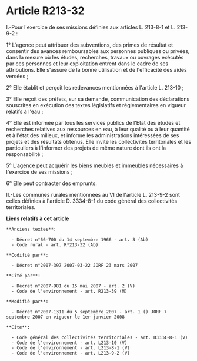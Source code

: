 # Article R213-32

I.-Pour l'exercice de ses missions définies aux articles L. 213-8-1 et L. 213-9-2 : 

1° L'agence peut attribuer des subventions, des primes de résultat et consentir des avances remboursables aux personnes
publiques ou privées, dans la mesure où les études, recherches, travaux ou ouvrages exécutés par ces personnes et leur
exploitation entrent dans le cadre de ses attributions. Elle s'assure de la bonne utilisation et de l'efficacité des aides
versées ; 

2° Elle établit et perçoit les redevances mentionnées à l'article L. 213-10 ; 

3° Elle reçoit des préfets, sur sa demande, communication des déclarations souscrites en exécution des textes législatifs et
réglementaires en vigueur relatifs à l'eau ; 

4° Elle est informée par tous les services publics de l'Etat des études et recherches relatives aux ressources en eau, à leur
qualité ou à leur quantité et à l'état des milieux, et informe les administrations intéressées de ses projets et des
résultats obtenus. Elle invite les collectivités territoriales et les particuliers à l'informer des projets de même nature
dont ils ont la responsabilité ; 

5° L'agence peut acquérir les biens meubles et immeubles nécessaires à l'exercice de ses missions ; 

6° Elle peut contracter des emprunts. 

II.-Les communes rurales mentionnées au VI de l'article L. 213-9-2 sont celles définies à l'article D. 3334-8-1 du code
général des collectivités territoriales.

**Liens relatifs à cet article**

	**Anciens textes**:

	  - Décret n°66-700 du 14 septembre 1966 - art. 3 (Ab)
	  - Code rural - art. R*213-32 (Ab)

	**Codifié par**:

	  - Décret n°2007-397 2007-03-22 JORF 23 mars 2007

	**Cité par**:

	  - Décret n°2007-981 du 15 mai 2007 - art. 2 (V)
	  - Code de l'environnement - art. R213-39 (M)

	**Modifié par**:

	  - Décret n°2007-1311 du 5 septembre 2007 - art. 1 () JORF 7 septembre 2007 en vigueur le 1er janvier 2008

	**Cite**:

	  - Code général des collectivités territoriales - art. D3334-8-1 (V)
	  - Code de l'environnement - art. L213-10 (V)
	  - Code de l'environnement - art. L213-8-1 (V)
	  - Code de l'environnement - art. L213-9-2 (V)
